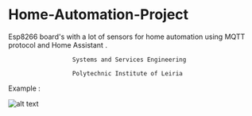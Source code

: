 # Home-Automation-Project
Esp8266 board's with a lot of sensors for home automation using MQTT protocol and Home Assistant .

                      Systems and Services Engineering
                           
                      Polytechnic Institute of Leiria





Example :

![alt text](https://raw.githubusercontent.com/PedroMMagalhaes/Home-Automation-Project/Prints/PagInic.png)
       
       
      
